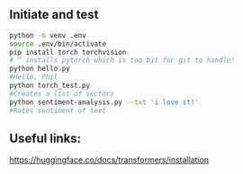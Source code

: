 ## Initiate and test

```bash
python -m venv .env  
source .env/bin/activate
pip install torch torchvision
# ^ installs pytorch which is too bit for git to handle!
python hello.py
#Hello, Phil
python torch_test.py
#Creates a list of vectors
python sentiment-analysis.py --txt 'i love it!'
#Rates sentiment of text
```


## Useful links:
https://huggingface.co/docs/transformers/installation
